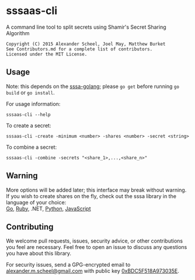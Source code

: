 # sssaas-cli
A command line tool to split secrets using Shamir's Secret Sharing Algorithm  

    Copyright (C) 2015 Alexander Scheel, Joel May, Matthew Burket  
    See Contributors.md for a complete list of contributors.  
    Licensed under the MIT License.  

## Usage
Note: this depends on the [sssa-golang](https://github.com/SSSAAS/sssa-golang); please `go get` before running `go build` or `go install`.

For usage information:  

    sssaas-cli --help

To create a secret:  

    sssaas-cli -create -minimum <number> -shares <number> -secret <string>

To combine a secret:  

    sssaas-cli -combine -secrets "<share_1>,...,<share_n>"

## Warning
More options will be added later; this interface may break without warning. If you wish to create shares on the fly, check out the sssa library in the language of your choice:  
[Go](https://github.com/SSSAAS/sssa-golang), [Ruby](https://github.com/SSSAAS/sssa-ruby), .NET,  [Python](https://github.com/SSSaaS/sssa-python), [JavaScript](https://github.com/SSSaaS/sssa-js)

## Contributing
We welcome pull requests, issues, security advice, or other contributions you feel are necessary. Feel free to open an issue to discuss any questions you have about this library.

For security issues, send a GPG-encrypted email to <alexander.m.scheel@gmail.com> with public key [0xBDC5F518A973035E](https://pgp.mit.edu/pks/lookup?op=vindex&search=0xBDC5F518A973035E).
